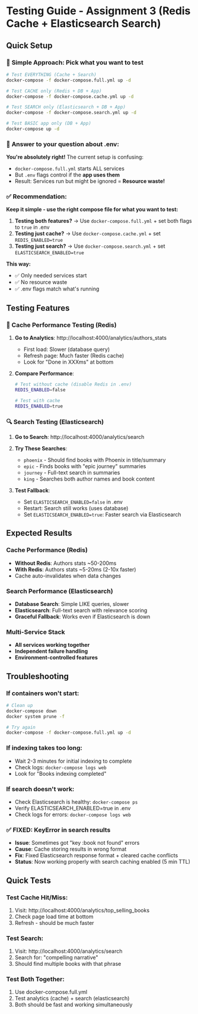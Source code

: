 # Testing Guide - Assignment 3 (Redis Cache + Elasticsearch Search)

## Quick Setup

### 🎯 **Simple Approach**: Pick what you want to test

```bash
# Test EVERYTHING (Cache + Search)
docker-compose -f docker-compose.full.yml up -d

# Test CACHE only (Redis + DB + App)  
docker-compose -f docker-compose.cache.yml up -d

# Test SEARCH only (Elasticsearch + DB + App)
docker-compose -f docker-compose.search.yml up -d

# Test BASIC app only (DB + App)
docker-compose up -d
```

### 🔧 **Answer to your question about .env:**

**You're absolutely right!** The current setup is confusing:

- `docker-compose.full.yml` starts ALL services
- But `.env` flags control if the **app uses them**
- Result: Services run but might be ignored = **Resource waste!**

### ✅ **Recommendation**: 

**Keep it simple - use the right compose file for what you want to test:**

1. **Testing both features?** → Use `docker-compose.full.yml` + set both flags to `true` in .env
2. **Testing just cache?** → Use `docker-compose.cache.yml` + set `REDIS_ENABLED=true`
3. **Testing just search?** → Use `docker-compose.search.yml` + set `ELASTICSEARCH_ENABLED=true`

**This way:**
- ✅ Only needed services start
- ✅ No resource waste  
- ✅ .env flags match what's running

## Testing Features

### 🚀 Cache Performance Testing (Redis)

1. **Go to Analytics**: http://localhost:4000/analytics/authors_stats
   - First load: Slower (database query)
   - Refresh page: Much faster (Redis cache)
   - Look for "Done in XXXms" at bottom

2. **Compare Performance**:
   ```bash
   # Test without cache (disable Redis in .env)
   REDIS_ENABLED=false
   
   # Test with cache  
   REDIS_ENABLED=true
   ```

### 🔍 Search Testing (Elasticsearch)

1. **Go to Search**: http://localhost:4000/analytics/search

2. **Try These Searches**:
   - `phoenix` - Should find books with Phoenix in title/summary
   - `epic` - Finds books with "epic journey" summaries  
   - `journey` - Full-text search in summaries
   - `king` - Searches both author names and book content

3. **Test Fallback**: 
   - Set `ELASTICSEARCH_ENABLED=false` in .env
   - Restart: Search still works (uses database)
   - Set `ELASTICSEARCH_ENABLED=true`: Faster search via Elasticsearch

## Expected Results

### Cache Performance (Redis)
- **Without Redis**: Authors stats ~50-200ms
- **With Redis**: Authors stats ~5-20ms (2-10x faster)
- Cache auto-invalidates when data changes

### Search Performance (Elasticsearch)  
- **Database Search**: Simple LIKE queries, slower
- **Elasticsearch**: Full-text search with relevance scoring
- **Graceful Fallback**: Works even if Elasticsearch is down

### Multi-Service Stack
- **All services working together**
- **Independent failure handling**
- **Environment-controlled features**

## Troubleshooting

### If containers won't start:
```bash
# Clean up
docker-compose down
docker system prune -f

# Try again
docker-compose -f docker-compose.full.yml up -d
```

### If indexing takes too long:
- Wait 2-3 minutes for initial indexing to complete
- Check logs: `docker-compose logs web`
- Look for "Books indexing completed"

### If search doesn't work:
- Check Elasticsearch is healthy: `docker-compose ps`
- Verify ELASTICSEARCH_ENABLED=true in .env
- Check logs for errors: `docker-compose logs web`

### ✅ FIXED: KeyError in search results
- **Issue**: Sometimes got "key :book not found" errors
- **Cause**: Cache storing results in wrong format
- **Fix**: Fixed Elasticsearch response format + cleared cache conflicts
- **Status**: Now working properly with search caching enabled (5 min TTL)

## Quick Tests

### Test Cache Hit/Miss:
1. Visit: http://localhost:4000/analytics/top_selling_books
2. Check page load time at bottom
3. Refresh - should be much faster

### Test Search:  
1. Visit: http://localhost:4000/analytics/search
2. Search for: "compelling narrative"
3. Should find multiple books with that phrase

### Test Both Together:
1. Use docker-compose.full.yml  
2. Test analytics (cache) + search (elasticsearch)
3. Both should be fast and working simultaneously